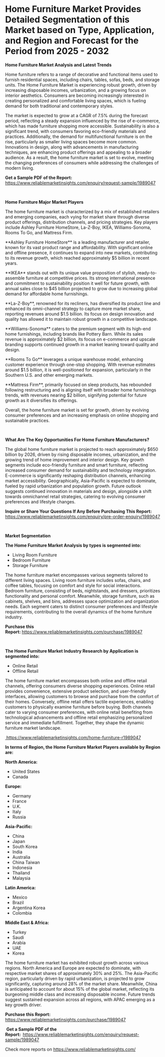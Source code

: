 <p><h1>Home Furniture Market Provides Detailed Segmentation of this Market based on Type, Application, and Region and Forecast for the Period from 2025 - 2032</h1></p><p><strong>Home Furniture Market Analysis and Latest Trends</strong></p>
<p><p>Home furniture refers to a range of decorative and functional items used to furnish residential spaces, including chairs, tables, sofas, beds, and storage units. The Home Furniture Market is experiencing robust growth, driven by increasing disposable incomes, urbanization, and a growing focus on interior aesthetics. Consumers are becoming increasingly interested in creating personalized and comfortable living spaces, which is fueling demand for both traditional and contemporary styles.</p><p>The market is expected to grow at a CAGR of 7.5% during the forecast period, reflecting a steady expansion influenced by the rise of e-commerce, which has made furniture shopping more accessible. Sustainability is also a significant trend, with consumers favoring eco-friendly materials and practices. Additionally, the demand for multifunctional furniture is on the rise, particularly as smaller living spaces become more common. Innovations in design, along with advancements in manufacturing techniques, are enhancing product offerings and appealing to a broader audience. As a result, the home furniture market is set to evolve, meeting the changing preferences of consumers while addressing the challenges of modern living.</p></p>
<p><strong>Get a Sample PDF of the Report:&nbsp;</strong> <a href="https://www.reliablemarketinsights.com/enquiry/request-sample/1989047?utm_campaign=2261&utm_medium=2&utm_source=Github&utm_content=ia&utm_term=08022025&utm_id=home-furniture">https://www.reliablemarketinsights.com/enquiry/request-sample/1989047</a></p>
<p>&nbsp;</p>
<p><strong>Home Furniture Major Market Players</strong></p>
<p><p>The home furniture market is characterized by a mix of established retailers and emerging companies, each vying for market share through diverse product offerings, distribution channels, and pricing strategies. Key players include Ashley Furniture HomeStore, La-Z-Boy, IKEA, Williams-Sonoma, Rooms To Go, and Mattress Firm.</p><p>**Ashley Furniture HomeStore** is a leading manufacturer and retailer, known for its vast product range and affordability. With significant online and offline presence, it continues to expand into new markets, contributing to its revenue growth, which reached approximately $5 billion in recent years.</p><p>**IKEA** stands out with its unique value proposition of stylish, ready-to-assemble furniture at competitive prices. Its strong international presence and commitment to sustainability position it well for future growth, with annual sales close to $45 billion projected to grow due to increasing global demand for affordable home furnishings.</p><p>**La-Z-Boy**, renowned for its recliners, has diversified its product line and enhanced its omni-channel strategy to capture more market share, reporting revenues around $1.5 billion. Its focus on design innovation and quality has allowed it to maintain robust growth in a competitive landscape.</p><p>**Williams-Sonoma** caters to the premium segment with its high-end home furnishings, including brands like Pottery Barn. While its sales revenue is approximately $2 billion, its focus on e-commerce and upscale branding supports continued growth in a market leaning toward quality and design.</p><p>**Rooms To Go** leverages a unique warehouse model, enhancing customer experience through one-stop shopping. With revenue estimates around $1.5 billion, it is well-positioned for expansion, particularly in the Southern U.S. and other emerging markets.</p><p>**Mattress Firm**, primarily focused on sleep products, has rebounded following restructuring and is aligning itself with broader home furnishings trends, with revenues nearing $2 billion, signifying potential for future growth as it diversifies its offerings. </p><p>Overall, the home furniture market is set for growth, driven by evolving consumer preferences and an increasing emphasis on online shopping and sustainable practices.</p></p>
<p>&nbsp;</p>
<p><strong>What Are The Key Opportunities For Home Furniture Manufacturers?</strong></p>
<p><p>The global home furniture market is projected to reach approximately $650 billion by 2026, driven by rising disposable incomes, urbanization, and the growing trend of home improvement and interior design. Key growth segments include eco-friendly furniture and smart furniture, reflecting increased consumer demand for sustainability and technology integration. E-commerce is significantly reshaping distribution channels, enhancing market accessibility. Geographically, Asia-Pacific is expected to dominate, fueled by rapid urbanization and population growth. Future outlook suggests continued innovation in materials and design, alongside a shift towards omnichannel retail strategies, catering to evolving consumer preferences and lifestyle changes.</p></p>
<p><strong>Inquire or Share Your Questions If Any Before Purchasing This Report:</strong> <a href="https://www.reliablemarketinsights.com/enquiry/pre-order-enquiry/1989047?utm_campaign=2261&utm_medium=2&utm_source=Github&utm_content=ia&utm_term=08022025&utm_id=home-furniture">https://www.reliablemarketinsights.com/enquiry/pre-order-enquiry/1989047</a></p>
<p>&nbsp;</p>
<p><strong>Market Segmentation</strong></p>
<p><strong>The Home Furniture Market Analysis by types is segmented into:</strong></p>
<p><ul><li>Living Room Furniture</li><li>Bedroom Furniture</li><li>Storage Furniture</li></ul></p>
<p><p>The home furniture market encompasses various segments tailored to different living spaces. Living room furniture includes sofas, chairs, and coffee tables, focusing on comfort and style for social interactions. Bedroom furniture, consisting of beds, nightstands, and dressers, prioritizes functionality and personal comfort. Meanwhile, storage furniture, such as cabinets, shelves, and bins, addresses space optimization and organization needs. Each segment caters to distinct consumer preferences and lifestyle requirements, contributing to the overall dynamics of the home furniture industry.</p></p>
<p><strong>Purchase this Report:&nbsp;</strong><a href="https://www.reliablemarketinsights.com/purchase/1989047?utm_campaign=2261&utm_medium=2&utm_source=Github&utm_content=ia&utm_term=08022025&utm_id=home-furniture">https://www.reliablemarketinsights.com/purchase/1989047</a></p>
<p>&nbsp;</p>
<p><strong>The Home Furniture Market Industry Research by Application is segmented into:</strong></p>
<p><ul><li>Online Retail</li><li>Offline Retail</li></ul></p>
<p><p>The home furniture market encompasses both online and offline retail channels, offering consumers diverse shopping experiences. Online retail provides convenience, extensive product selection, and user-friendly interfaces, allowing customers to browse and purchase from the comfort of their homes. Conversely, offline retail offers tactile experiences, enabling customers to physically examine furniture before buying. Both channels cater to varying consumer preferences, with online retail benefiting from technological advancements and offline retail emphasizing personalized service and immediate fulfillment. Together, they shape the dynamic furniture market landscape.</p></p>
<p><a href="https://www.reliablemarketinsights.com/home-furniture-r1989047?utm_campaign=2261&utm_medium=2&utm_source=Github&utm_content=ia&utm_term=08022025&utm_id=home-furniture">&nbsp;https://www.reliablemarketinsights.com/home-furniture-r1989047</a></p>
<p><strong>In terms of Region, the Home Furniture Market Players available by Region are:</strong></p>
<p>
    <p> <strong> North America: </strong>
        <ul>
            <li>United States</li>
            <li>Canada</li>
        </ul>
        </p> 
    <p> <strong> Europe: </strong>
        <ul>
            <li>Germany</li>
            <li>France</li>
            <li>U.K.</li>
            <li>Italy</li>
            <li>Russia</li>
        </ul>
        </p> 
    <p> <strong> Asia-Pacific: </strong>
        <ul>
            <li>China</li>
            <li>Japan</li>
            <li>South Korea</li>
            <li>India</li>
            <li>Australia</li>
            <li>China Taiwan</li>
            <li>Indonesia</li>
            <li>Thailand</li>
            <li>Malaysia</li>
        </ul>
        </p> 
    <p> <strong> Latin America: </strong>
        <ul>
            <li>Mexico</li>
            <li>Brazil</li>
            <li>Argentina Korea</li>
            <li>Colombia</li>
        </ul>
        </p> 
    <p> <strong> Middle East & Africa: </strong>
        <ul>
            <li>Turkey</li>
            <li>Saudi</li>
            <li>Arabia</li>
            <li>UAE</li>
            <li>Korea</li>
        </ul>
    </p>
    </p>
<p><p>The home furniture market has exhibited robust growth across various regions. North America and Europe are expected to dominate, with respective market shares of approximately 30% and 25%. The Asia-Pacific region, particularly driven by rapid urbanization, is projected to grow significantly, capturing around 28% of the market share. Meanwhile, China is anticipated to account for about 15% of the global market, reflecting its burgeoning middle class and increasing disposable income. Future trends suggest sustained expansion across all regions, with APAC emerging as a key growth driver.</p></p>
<p><strong>Purchase this Report: </strong><a href="https://www.reliablemarketinsights.com/purchase/1989047?utm_campaign=2261&utm_medium=2&utm_source=Github&utm_content=ia&utm_term=08022025&utm_id=home-furniture">https://www.reliablemarketinsights.com/purchase/1989047</a></p>
<p>&nbsp;<strong>Get a Sample PDF of the Report:&nbsp;&nbsp;</strong><a href="https://www.reliablemarketinsights.com/enquiry/request-sample/1989047?utm_campaign=2261&utm_medium=2&utm_source=Github&utm_content=ia&utm_term=08022025&utm_id=home-furniture">https://www.reliablemarketinsights.com/enquiry/request-sample/1989047</a></p>
<p><strong></strong></p>
<p>Check more reports on <a href="https://www.reliablemarketinsights.com/?utm_campaign=2261&utm_medium=2&utm_source=Github&utm_content=ia&utm_term=08022025&utm_id=home-furniture">https://www.reliablemarketinsights.com/</a></p>